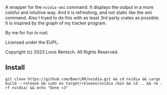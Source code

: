 A wrapper for the `nvidia-smi` command. It displays the output in a more coloful and intuitive way. And it is refreshing, and not static like the smi command. Also I tryed to do this with as least 3rd party crates as possible. It is inspired by the graph of my tracker program.

By me for fun in rust.

Licensed under the EUPL.

Copyright (c) 2023 Lovis Rentsch. All Rights Reserved.

## Install

```
git clone https://github.com/BaerLKR/nvidia.git && cd nvidia && cargo build --release && sudo mv target/release/nvidia /bin && cd .. && rm -rf nvidia/ && echo "Done <3"
```
